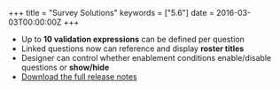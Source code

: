 +++
title = "Survey Solutions"
keywords = ["5.6"]
date = 2016-03-03T00:00:00Z
+++

-   Up to **10 validation expressions** can be defined per question
-   Linked questions now can reference and display **roster titles**
-   Designer can control whether enablement conditions enable/disable
    questions or **show/hide**
-   [Download the full release
    notes](http://siteresources.worldbank.org/INTCOMPTOOLS/Resources/8213623-1380598436379/9346245-1408049903585/ReleaseLetter13.pdf)